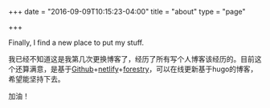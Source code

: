 +++
date = "2016-09-09T10:15:23-04:00"
title = "about"
type = "page"

+++


Finally, I find a new place to put my stuff.

我已经不知道这是我第几次更换博客了，经历了所有写个人博客该经历的。目前这个还算满意，是基于<a href="https://github.com/woodwm/woodfly" data-vivaldi-spatnav-clickable="1">Github</a>+<a href="https://app.netlify.com/sites/woodflyhugo/settings" data-vivaldi-spatnav-clickable="1">netlify</a>+[forestry](https://app.forestry.io/sites/k1ysdot14dvmtq/#/pages/about-md/)，可以在线更新基于hugo的博客，希望能坚持下去。

加油！